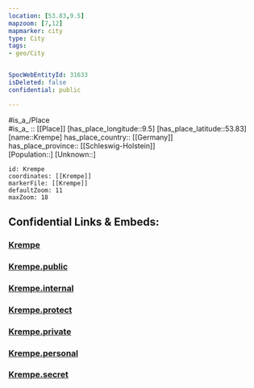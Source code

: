 ```yaml
---
location: [53.83,9.5] 
mapzoom: [7,12] 
mapmarker: city 
type: City
tags:
- geo/City


SpocWebEntityId: 31633
isDeleted: false
confidential: public

---
```

#is_a_/Place  
#is_a_ :: [[Place]] 
[has_place_longitude::9.5] 
[has_place_latitude::53.83] 
[name::Krempe] 
has_place_country:: [[Germany]]  
has_place_province:: [[Schleswig-Holstein]]  
[Population::] 
[Unknown::] 


```leaflet
id: Krempe
coordinates: [[Krempe]] 
markerFile: [[Krempe]] 
defaultZoom: 11 
maxZoom: 18
```


## Confidential Links & Embeds: 

### [Krempe](/_Standards/Earth/Continent/Europe/Europe~Central/Germany/Germany~West/Schleswig-Holstein/counties~SH/Steinburg/cities~Steinburg/Krempermarsch/boroughs~Krempermarsch/Krempe.md) 

### [Krempe.public](/_public/Earth/Continent/Europe/Europe~Central/Germany/Germany~West/Schleswig-Holstein/counties~SH/Steinburg/cities~Steinburg/Krempermarsch/boroughs~Krempermarsch/Krempe.public.md) 

### [Krempe.internal](/_internal/Earth/Continent/Europe/Europe~Central/Germany/Germany~West/Schleswig-Holstein/counties~SH/Steinburg/cities~Steinburg/Krempermarsch/boroughs~Krempermarsch/Krempe.internal.md) 

### [Krempe.protect](/_protect/Earth/Continent/Europe/Europe~Central/Germany/Germany~West/Schleswig-Holstein/counties~SH/Steinburg/cities~Steinburg/Krempermarsch/boroughs~Krempermarsch/Krempe.protect.md) 

### [Krempe.private](/_private/Earth/Continent/Europe/Europe~Central/Germany/Germany~West/Schleswig-Holstein/counties~SH/Steinburg/cities~Steinburg/Krempermarsch/boroughs~Krempermarsch/Krempe.private.md) 

### [Krempe.personal](/_personal/Earth/Continent/Europe/Europe~Central/Germany/Germany~West/Schleswig-Holstein/counties~SH/Steinburg/cities~Steinburg/Krempermarsch/boroughs~Krempermarsch/Krempe.personal.md) 

### [Krempe.secret](/_secret/Earth/Continent/Europe/Europe~Central/Germany/Germany~West/Schleswig-Holstein/counties~SH/Steinburg/cities~Steinburg/Krempermarsch/boroughs~Krempermarsch/Krempe.secret.md)

